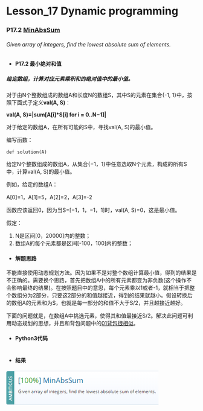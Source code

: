 # Lesson_17 Dynamic programming  

### P17.2 [MinAbsSum](https://app.codility.com/programmers/lessons/17-dynamic_programming/min_abs_sum/) 

###### Given array of integers, find the lowest absolute sum of elements.

* #### P17.2  最小绝对和值

##### 给定数组，计算对应元素乘积和的绝对值中的最小值。

对于由N个整数组成的数组A和长度N的数组S，其中S的元素在集合{-1, 1}中，按照下面式子定义**val(A, S)**：

**val(A, S)=|sum[A[i]\*S[i] for i = 0..N−1]|**


对于给定的数组A，在所有可能的S中，寻找val(A, S)的最小值。

编写函数：
```
def solution(A)
```

给定N个整数组成的数组A，从集合{−1，1}中任意选取N个元素，构成的所有S中，计算val(A, S)的最小值。

例如，给定的数组A：

A[0]=1，A[1]=5，A[2]=2，A[3]=-2

函数应该返回0，因为当S=[−1，1，−1，1]时，val(A, S)=0，这是最小值。

假定：
  1. N是区间[0，20000]内的整数；
  2. 数组A的每个元素都是区间[-100，100]内的整数；

* #### 解题思路

不能直接使用动态规划方法。因为如果不是对整个数组计算最小值，得到的结果是不正确的。需要换个思路，首先把数组A中的所有元素都变为非负数(这个操作不会影响最终的结果)。在按照题目中的意思，每个元素乘以1或者-1，就相当于把整个数组分为2部分，只要这2部分的和值越接近，得到的结果就越小。假设转换后的数组A的元素和为S，也就是每一部分的和值不大于S/2，并且越接近越好。

下面的问题就是，在数组A中挑选元素，使得其和值最接近S/2。解决此问题可利用动态规划的思想，并且和背包问题中的[01背包很相似](https://mp.weixin.qq.com/s/CxJ_bB-1y3AxBVReO2YK5A)。
* #### Python3代码

```

```

* #### 结果


![image](https://github.com/Anfany/Codility-Lessons-By-Python3/blob/master/L17_Dynamic%20programming/17.2.png)

